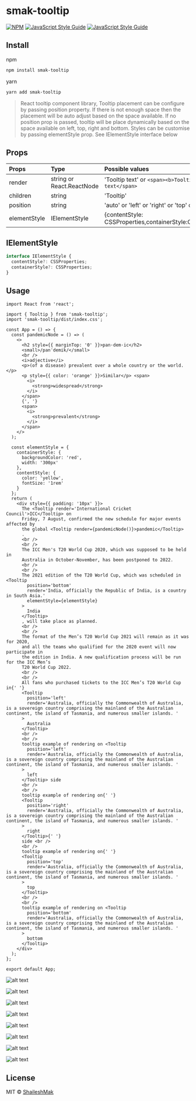 # smak-tooltip

[![NPM](https://img.shields.io/npm/v/smak-tooltip.svg)](https://www.npmjs.com/package/smak-tooltip) [![JavaScript Style Guide](https://img.shields.io/badge/code_style-standard-brightgreen.svg)](https://standardjs.com) [![JavaScript Style Guide](https://img.shields.io/badge/stackblitz-demo-orange.svg)](https://stackblitz.com/edit/smak-tooltip?file=index.tsx)

## Install

npm

```bash
npm install smak-tooltip
```

yarn

```bash
yarn add smak-tooltip
```

> React tooltip component library, Tooltip placement can be configure by passing position property. If there is not enough space then the placement will be auto adjust based on the space available. If no position prop is passed, tooltip will be place dynamically based on the space available on left, top, right and bottom. Styles can be customise by passing elementStyle prop. See IElementStyle interface below

## Props

| Props        | Type                      | Possible values                                            | Required |
| :----------- | :------------------------ | :--------------------------------------------------------- | :------- |
| render       | string or React.ReactNode | 'Tooltip text' or `<span><b>Tooltip</b> text</span>`       | Required |
| children     | string                    | 'Tooltip'                                                  | Required |
| position     | string                    | 'auto' or 'left' or 'right' or 'top' or 'bottom'           | Optional |
| elementStyle | IElementStyle             | {contentStyle: CSSProperties,containerStyle:CSSProperties} | Optional |

## IElementStyle

```ts
interface IElementStyle {
  contentStyle?: CSSProperties;
  containerStyle?: CSSProperties;
}
```

## Usage

```tsx
import React from 'react';

import { Tooltip } from 'smak-tooltip';
import 'smak-tooltip/dist/index.css';

const App = () => {
  const pandemicNode = () => (
    <>
      <h2 style={{ marginTop: '0' }}>pan·dem·ic</h2>
      <small>/panˈdemik/</small>
      <br />
      <i>adjective</i>
      <p>(of a disease) prevalent over a whole country or the world.</p>
      <p style={{ color: 'orange' }}>Similar</p> <span>
        <i>
          <strong>widespread</strong>
        </i>
      </span>
      {', '}
      <span>
        <i>
          <strong>prevalent</strong>
        </i>
      </span>
    </>
  );

  const elementStyle = {
    containerStyle: {
      backgroundColor: 'red',
      width: '300px'
    },
    contentStyle: {
      color: 'yellow',
      fontSize: '1rem'
    }
  };
  return (
    <div style={{ padding: '10px' }}>
      The <Tooltip render='International Cricket Council'>ICC</Tooltip> on
      Friday, 7 August, confirmed the new schedule for major events affected by
      the global <Tooltip render={pandemicNode()}>pandemic</Tooltip>
      .
      <br />
      <br />
      The ICC Men's T20 World Cup 2020, which was supposed to be held in
      Australia in October-November, has been postponed to 2022.
      <br />
      <br />
      The 2021 edition of the T20 World Cup, which was scheduled in <Tooltip
        position='bottom'
        render='India, officially the Republic of India, is a country in South Asia.'
        elementStyle={elementStyle}
      >
        India
      </Tooltip>
      , will take place as planned.
      <br />
      <br />
      The format of the Men’s T20 World Cup 2021 will remain as it was for 2020,
      and all the teams who qualified for the 2020 event will now participate in
      the edition in India. A new qualification process will be run for the ICC Men’s
      T20 World Cup 2022.
      <br />
      <br />
      All fans who purchased tickets to the ICC Men’s T20 World Cup in{' '}
      <Tooltip
        position='left'
        render='Australia, officially the Commonwealth of Australia, is a sovereign country comprising the mainland of the Australian continent, the island of Tasmania, and numerous smaller islands. '
      >
        Australia
      </Tooltip>
      <br />
      <br />
      tooltip example of rendering on <Tooltip
        position='left'
        render='Australia, officially the Commonwealth of Australia, is a sovereign country comprising the mainland of the Australian continent, the island of Tasmania, and numerous smaller islands. '
      >
        left
      </Tooltip> side
      <br />
      <br />
      tooltip example of rendering on{' '}
      <Tooltip
        position='right'
        render='Australia, officially the Commonwealth of Australia, is a sovereign country comprising the mainland of the Australian continent, the island of Tasmania, and numerous smaller islands. '
      >
        right
      </Tooltip>{' '}
      side <br />
      <br />
      tooltip example of rendering on{' '}
      <Tooltip
        position='top'
        render='Australia, officially the Commonwealth of Australia, is a sovereign country comprising the mainland of the Australian continent, the island of Tasmania, and numerous smaller islands. '
      >
        top
      </Tooltip>
      <br />
      <br />
      tooltip example of rendering on <Tooltip
        position='bottom'
        render='Australia, officially the Commonwealth of Australia, is a sovereign country comprising the mainland of the Australian continent, the island of Tasmania, and numerous smaller islands. '
      >
        bottom
      </Tooltip>
    </div>
  );
};

export default App;
```

![alt text](https://github.com/ShaileshMak/react-tooltip-library/blob/master/readme-assets/img1.png?raw=true 'smak-tooltip with content')

![alt text](https://github.com/ShaileshMak/react-tooltip-library/blob/master/readme-assets/img2.png?raw=true 'smak-tooltip with HTML')

![alt text](https://github.com/ShaileshMak/react-tooltip-library/blob/master/readme-assets/img3.png?raw=true 'smak-tooltip with content')

![alt text](https://github.com/ShaileshMak/react-tooltip-library/blob/master/readme-assets/left.png?raw=true 'smak-tooltip with left alignment')

![alt text](https://github.com/ShaileshMak/react-tooltip-library/blob/master/readme-assets/right.png?raw=true 'smak-tooltip with right alignment')

![alt text](https://github.com/ShaileshMak/react-tooltip-library/blob/master/readme-assets/top.png?raw=true 'smak-tooltip with top alignment')

![alt text](https://github.com/ShaileshMak/react-tooltip-library/blob/master/readme-assets/bottom.png?raw=true 'smak-tooltip with bottom alignment')

![alt text](https://github.com/ShaileshMak/react-tooltip-library/blob/master/readme-assets/styled.png?raw=true 'smak-tooltip with custom style alignment')

## License

MIT © [ShaileshMak](https://github.com/ShaileshMak)
